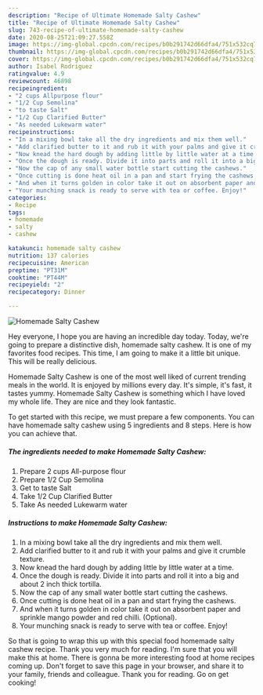```yaml
---
description: "Recipe of Ultimate Homemade Salty Cashew"
title: "Recipe of Ultimate Homemade Salty Cashew"
slug: 743-recipe-of-ultimate-homemade-salty-cashew
date: 2020-08-25T21:09:27.558Z
image: https://img-global.cpcdn.com/recipes/b0b291742d66dfa4/751x532cq70/homemade-salty-cashew-recipe-main-photo.jpg
thumbnail: https://img-global.cpcdn.com/recipes/b0b291742d66dfa4/751x532cq70/homemade-salty-cashew-recipe-main-photo.jpg
cover: https://img-global.cpcdn.com/recipes/b0b291742d66dfa4/751x532cq70/homemade-salty-cashew-recipe-main-photo.jpg
author: Isabel Rodriguez
ratingvalue: 4.9
reviewcount: 46898
recipeingredient:
- "2 cups Allpurpose flour"
- "1/2 Cup Semolina"
- "to taste Salt"
- "1/2 Cup Clarified Butter"
- "As needed Lukewarm water"
recipeinstructions:
- "In a mixing bowl take all the dry ingredients and mix them well."
- "Add clarified butter to it and rub it with your palms and give it crumble texture."
- "Now knead the hard dough by adding little by little water at a time."
- "Once the dough is ready. Divide it into parts and roll it into a big and about 2 inch thick tortilla."
- "Now the cap of any small water bottle start cutting the cashews."
- "Once cutting is done heat oil in a pan and start frying the cashews."
- "And when it turns golden in color take it out on absorbent paper and sprinkle mango powder and red chilli. (Optional)."
- "Your munching snack is ready to serve with tea or coffee. Enjoy!"
categories:
- Recipe
tags:
- homemade
- salty
- cashew

katakunci: homemade salty cashew 
nutrition: 137 calories
recipecuisine: American
preptime: "PT31M"
cooktime: "PT44M"
recipeyield: "2"
recipecategory: Dinner

---
```



![Homemade Salty Cashew](https://img-global.cpcdn.com/recipes/b0b291742d66dfa4/751x532cq70/homemade-salty-cashew-recipe-main-photo.jpg)

Hey everyone, I hope you are having an incredible day today. Today, we're going to prepare a distinctive dish, homemade salty cashew. It is one of my favorites food recipes. This time, I am going to make it a little bit unique. This will be really delicious.



Homemade Salty Cashew is one of the most well liked of current trending meals in the world. It is enjoyed by millions every day. It's simple, it's fast, it tastes yummy. Homemade Salty Cashew is something which I have loved my whole life. They are nice and they look fantastic.


To get started with this recipe, we must prepare a few components. You can have homemade salty cashew using 5 ingredients and 8 steps. Here is how you can achieve that.

<!--inarticleads1-->

##### The ingredients needed to make Homemade Salty Cashew:

1. Prepare 2 cups All-purpose flour
1. Prepare 1/2 Cup Semolina
1. Get to taste Salt
1. Take 1/2 Cup Clarified Butter
1. Take As needed Lukewarm water




<!--inarticleads2-->

##### Instructions to make Homemade Salty Cashew:

1. In a mixing bowl take all the dry ingredients and mix them well.
1. Add clarified butter to it and rub it with your palms and give it crumble texture.
1. Now knead the hard dough by adding little by little water at a time.
1. Once the dough is ready. Divide it into parts and roll it into a big and about 2 inch thick tortilla.
1. Now the cap of any small water bottle start cutting the cashews.
1. Once cutting is done heat oil in a pan and start frying the cashews.
1. And when it turns golden in color take it out on absorbent paper and sprinkle mango powder and red chilli. (Optional).
1. Your munching snack is ready to serve with tea or coffee. Enjoy!




So that is going to wrap this up with this special food homemade salty cashew recipe. Thank you very much for reading. I'm sure that you will make this at home. There is gonna be more interesting food at home recipes coming up. Don't forget to save this page in your browser, and share it to your family, friends and colleague. Thank you for reading. Go on get cooking!
